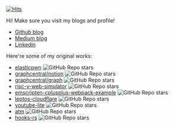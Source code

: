 [![Hits](https://hits.seeyoufarm.com/api/count/incr/badge.svg?url=https%3A%2F%2Fgithub.com%2F9oelM&count_bg=%2379C83D&title_bg=%23555555&icon=&icon_color=%23E7E7E7&title=hits+since+2022&edge_flat=false)](https://hits.seeyoufarm.com)

Hi!
Make sure you visit my blogs and profile!
- [Github blog](https://9oelm.github.io)
- [Medium blog](https://9oelm.medium.com)
- [Linkedin](https://www.linkedin.com/in/7oelm/)

Here're some of my original works:
- [elasticpwn](https://github.com/9oelM/elasticpwn) ![GitHub Repo stars](https://img.shields.io/github/stars/9oelm/elasticpwn)
- [graphcentral/notion](https://github.com/graphcentral/notion) ![GitHub Repo stars](https://img.shields.io/github/stars/graphcentral/notion)
- [graphcentral/graph](https://github.com/graphcentral/graph) ![GitHub Repo stars](https://img.shields.io/github/stars/graphcentral/graph)
- [risc-v-web-simulator](https://github.com/9oelM/risc-v-web-simulator) ![GitHub Repo stars](https://img.shields.io/github/stars/9oelm/risc-v-web-simulator)
- [emscripten-cplusplus-webpack-example](https://github.com/9oelM/emscripten-cplusplus-webpack-example) ![GitHub Repo stars](https://img.shields.io/github/stars/9oelm/emscripten-cplusplus-webpack-example)
- [leptos-cloudflare](https://github.com/xrpl-mm/leptos-cloudflare) ![GitHub Repo stars](https://img.shields.io/github/stars/xrpl-mm/leptos-cloudflare)
- [youtube-lite](https://github.com/9oelm/youtube-lite) ![GitHub Repo stars](https://img.shields.io/github/stars/9oelm/youtube-lite)
- [atm](https://github.com/9oelm/atm) ![GitHub Repo stars](https://img.shields.io/github/stars/9oelm/atm)
- [hooks-rs](https://github.com/9oelm/hooks-rs) ![GitHub Repo stars](https://img.shields.io/github/stars/9oelm/hooks-rs)

